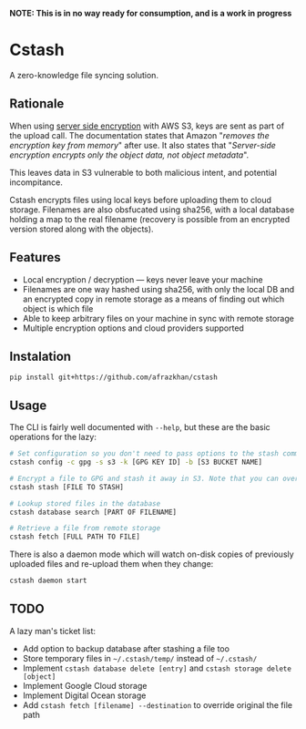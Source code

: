 **NOTE: This is in no way ready for consumption, and is a work in progress**

# Cstash

A zero-knowledge file syncing solution.

## Rationale

When using [server side encryption](https://docs.aws.amazon.com/AmazonS3/latest/dev/ServerSideEncryptionCustomerKeys.html) with AWS S3, keys are sent as part of the upload call. The documentation states that Amazon "_removes the encryption key from memory_" after use. It also states that "_Server-side encryption encrypts only the object data, not object metadata_".

This leaves data in S3 vulnerable to both malicious intent, and potential incompitance.

Cstash encrypts files using local keys before uploading them to cloud storage. Filenames are also obsfucated using sha256, with a local database holding a map to the real filename (recovery is possible from an encrypted version stored along with the objects).

## Features

* Local encryption / decryption — keys never leave your machine
* Filenames are one way hashed using sha256, with only the local DB and an encrypted copy in remote storage as a means of finding out which object is which file
* Able to keep arbitrary files on your machine in sync with remote storage
* Multiple encryption options and cloud providers supported

## Instalation

`pip install git+https://github.com/afrazkhan/cstash`

## Usage

The CLI is fairly well documented with `--help`, but these are the basic operations for the lazy:

```sh
# Set configuration so you don't need to pass options to the stash command every time
cstash config -c gpg -s s3 -k [GPG KEY ID] -b [S3 BUCKET NAME]

# Encrypt a file to GPG and stash it away in S3. Note that you can override the values in your config by passing the options here again, allowing mixing and matching cryptographers, remote storage providers, keys, and buckets (--cryptographer, --storage-provider, --key, --bucket)
cstash stash [FILE TO STASH]

# Lookup stored files in the database
cstash database search [PART OF FILENAME]

# Retrieve a file from remote storage
cstash fetch [FULL PATH TO FILE]
```

There is also a daemon mode which will watch on-disk copies of previously uploaded files and re-upload them when they change:

```sh
cstash daemon start
```

## TODO

A lazy man's ticket list:

* Add option to backup database after stashing a file too
* Store temporary files in `~/.cstash/temp/` instead of `~/.cstash/`
* Implement `cstash database delete [entry]` and `cstash storage delete [object]`
* Implement Google Cloud storage
* Implement Digital Ocean storage
* Add `cstash fetch [filename] --destination` to override original the file path
